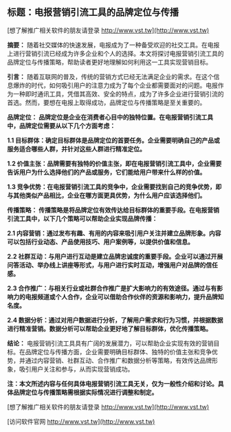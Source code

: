 ## **标题：电报营销引流工具的品牌定位与传播**

[想了解推广相关软件的朋友请登录 http://www.vst.tw](http://www.vst.tw)

**摘要：**
随着社交媒体的快速发展，电报成为了一种备受欢迎的社交工具。在电报上进行营销引流已经成为许多企业和个人的选择。本文将探讨电报营销引流工具的品牌定位与传播策略，帮助读者更好地理解如何利用这一工具实现营销目标。

**引言：**
随着互联网的普及，传统的营销方式已经无法满足企业的需求。在这个信息爆炸的时代，如何吸引用户的注意力成为了每个企业都需要面对的问题。电报作为一种即时通讯工具，凭借其高效、安全的特点，成为了许多企业进行营销引流的首选。然而，要想在电报上取得成功，品牌定位与传播策略是至关重要的。

**品牌定位： 品牌定位是企业在消费者心目中的独特位置。在电报营销引流工具中，品牌定位需要从以下几个方面考虑：**

**1.1 目标群体：确定目标群体是品牌定位的首要任务。企业需要明确自己的产品或服务适合哪些人群，并针对这些人群进行精准定位。**

**1.2 价值主张：品牌需要有独特的价值主张，即在电报营销引流工具中，企业需要告诉用户为什么选择他们的产品或服务，它们能给用户带来什么样的价值。**

**1.3 竞争优势：在电报营销引流工具的竞争中，企业需要找到自己的竞争优势，即与其他类似产品相比，企业在哪方面更具优势，为什么用户应该选择他们。**

**传播策略： 传播策略是将品牌定位有效传达给目标群体的重要手段。在电报营销引流工具中，以下几个策略可以帮助企业实现品牌传播：**

**2.1 内容营销：通过发布有趣、有用的内容来吸引用户关注并建立品牌形象。内容可以包括行业动态、产品使用技巧、用户案例等，以提供价值和信息。**

**2.2 社群互动：与用户进行互动是建立品牌忠诚度的重要手段。企业可以通过开展问答活动、举办线上讲座等形式，与用户进行实时互动，增强用户对品牌的信任感。**

**2.3 合作推广：与相关行业或社群合作推广是扩大影响力的有效途径。通过与有影响力的电报频道或个人合作，企业可以借助合作伙伴的资源和影响力，提升品牌知名度。**

**2.4 数据分析：通过对用户数据进行分析，了解用户需求和行为习惯，并根据数据进行精准营销。数据分析可以帮助企业更好地了解目标群体，优化传播策略。**

**结论：**
电报营销引流工具具有广阔的发展潜力，可以帮助企业实现有效的营销目标。在品牌定位与传播方面，企业需要明确目标群体、独特的价值主张和竞争优势，并通过内容营销、社群互动、合作推广和数据分析等策略，有效传达品牌形象，吸引用户关注和参与，从而实现营销成功。

**注：本文所述内容与任何具体电报营销引流工具无关，仅为一般性介绍和讨论。具体品牌定位与传播策略需根据实际情况进行调整和制定。**

[想了解推广相关软件的朋友请登录 http://www.vst.tw](http://www.vst.tw)


[访问软件官网 http://www.vst.tw](http://www.vst.tw)
